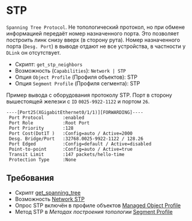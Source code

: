 # STP

`Spanning Tree Protocol`. Не топологический протокол, но при обмене информацией передаёт номер назначенного порта. 
Это позволяет построить линк снизу вверх (в сторону рута). 
Номер назначенного порта (`Desg. Port`) в выводе отдают не все устройства, в частности у `DLink` он отсутствует.

* Скрипт: `get_stp_neighbors`
* Возможность (`Capabilities`): `Network | STP`
* Опция `Object Profile` (Профиля объектов): STP
* Опция `Segment Profile` (Профиля сегмента): STP

Пример вывода с оборудования протоколу STP. Порт в сторону вышестоящей железки с `ID` `0025-9922-1122` и портом `26`.

```
----[Port25(XGigabitEthernet0/1/1)][FORWARDING]----
 Port Protocol       :enabled
 Port Role           :Root Port
 Port Priority       :128
 Port Cost(Dot1T )   :Config=auto / Active=2000
 Desg. Bridge/Port   :32768.0025-9922-1122 / 128.26
 Port Edged          :Config=default / Active=disabled
 Point-to-point      :Config=auto / Active=true
 Transit Limit       :147 packets/hello-time
 Protection Type     :None
```

## Требования

* Скрипт [get_spanning_tree](../../scripts-reference/get_spanning_tree.md)
* Возможность [Network STP](../../caps-reference/network.md#network-stp)
* Опрос STP включён в профиле объектов [Managed Object Profile](../../concepts/managed-object-profile/index.md#Box(Полный_опрос))
* Метод STP в *Методах построения топологии* [Segment Profile](../../concepts/network-segment-profile/index.md)
